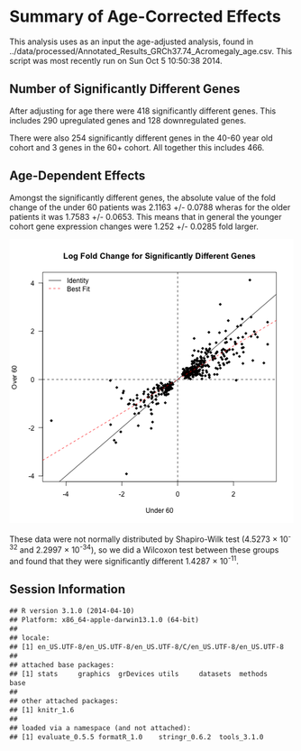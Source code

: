 Summary of Age-Corrected Effects
========================================================



This analysis uses as an input the age-adjusted analysis, found in ../data/processed/Annotated_Results_GRCh37.74_Acromegaly_age.csv.  This script was most recently run on Sun Oct  5 10:50:38 2014.  

Number of Significantly Different Genes
----------------------------------------

After adjusting for age there were 418 significantly different genes.  This includes 290 upregulated genes and 128 downregulated genes.


There were also 254 significantly different genes in the 40-60 year old cohort and 3 genes in the 60+ cohort.  All together this includes 466.  

Age-Dependent Effects
-----------------------



Amongst the significantly different genes, the absolute value of the fold change of the under 60 patients was 2.1163 +/- 0.0788 wheras for the older patients it was 1.7583 +/- 0.0653.  This means that in general the younger cohort gene expression changes were 1.252 +/- 0.0285 fold larger.

![plot of chunk older-vs-younger](figure/older-vs-younger.png) 

These data were not normally distributed by Shapiro-Wilk test (4.5273 &times; 10<sup>-32</sup> and 2.2997 &times; 10<sup>-34</sup>), so we did a Wilcoxon test between these groups and found that they were significantly different 1.4287 &times; 10<sup>-11</sup>.


Session Information
-------------------

```
## R version 3.1.0 (2014-04-10)
## Platform: x86_64-apple-darwin13.1.0 (64-bit)
## 
## locale:
## [1] en_US.UTF-8/en_US.UTF-8/en_US.UTF-8/C/en_US.UTF-8/en_US.UTF-8
## 
## attached base packages:
## [1] stats     graphics  grDevices utils     datasets  methods   base     
## 
## other attached packages:
## [1] knitr_1.6
## 
## loaded via a namespace (and not attached):
## [1] evaluate_0.5.5 formatR_1.0    stringr_0.6.2  tools_3.1.0
```

